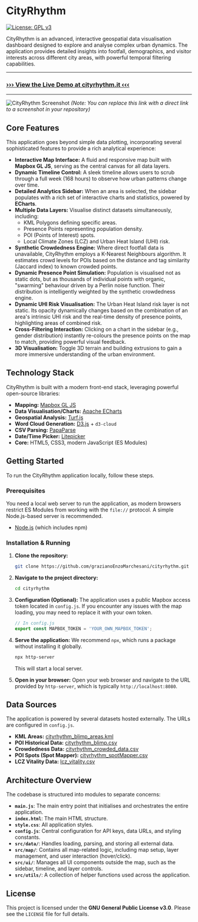 # CityRhythm

[![License: GPL v3](https://img.shields.io/badge/License-GPLv3-blue.svg)](https://www.gnu.org/licenses/gpl-3.0)

CityRhythm is an advanced, interactive geospatial data visualisation dashboard designed to explore and analyse complex urban dynamics. The application provides detailed insights into footfall, demographics, and visitor interests across different city areas, with powerful temporal filtering capabilities.

---

### [**››› View the Live Demo at cityrhythm.it ‹‹‹**](https://cityrhythm.it)

---

![CityRhythm Screenshot](https://www.cityrhythm.it/screenshot.png) 
*(Note: You can replace this link with a direct link to a screenshot in your repository)*

## Core Features

This application goes beyond simple data plotting, incorporating several sophisticated features to provide a rich analytical experience:

*   **Interactive Map Interface:** A fluid and responsive map built with **Mapbox GL JS**, serving as the central canvas for all data layers.
*   **Dynamic Timeline Control:** A sleek timeline allows users to scrub through a full week (168 hours) to observe how urban patterns change over time.
*   **Detailed Analytics Sidebar:** When an area is selected, the sidebar populates with a rich set of interactive charts and statistics, powered by **ECharts**.
*   **Multiple Data Layers:** Visualise distinct datasets simultaneously, including:
    *   KML Polygons defining specific areas.
    *   Presence Points representing population density.
    *   POI (Points of Interest) spots.
    *   Local Climate Zones (LCZ) and Urban Heat Island (UHI) risk.
*   **Synthetic Crowdedness Engine:** Where direct footfall data is unavailable, CityRhythm employs a K-Nearest Neighbours algorithm. It estimates crowd levels for POIs based on the distance and tag similarity (Jaccard index) to known crowded points.
*   **Dynamic Presence Point Simulation:** Population is visualised not as static dots, but as thousands of individual points with organic, "swarming" behaviour driven by a Perlin noise function. Their distribution is intelligently weighted by the synthetic crowdedness engine.
*   **Dynamic UHI Risk Visualisation:** The Urban Heat Island risk layer is not static. Its opacity dynamically changes based on the combination of an area's intrinsic UHI risk and the real-time density of presence points, highlighting areas of combined risk.
*   **Cross-Filtering Interaction:** Clicking on a chart in the sidebar (e.g., gender distribution) instantly re-colours the presence points on the map to match, providing powerful visual feedback.
*   **3D Visualisation:** Toggle 3D terrain and building extrusions to gain a more immersive understanding of the urban environment.

## Technology Stack

CityRhythm is built with a modern front-end stack, leveraging powerful open-source libraries:

*   **Mapping:** [Mapbox GL JS](https://mapbox.com/mapbox-gl-js)
*   **Data Visualisation/Charts:** [Apache ECharts](https://echarts.apache.org/)
*   **Geospatial Analysis:** [Turf.js](https://turfjs.org/)
*   **Word Cloud Generation:** [D3.js](https://d3js.org/) + `d3-cloud`
*   **CSV Parsing:** [PapaParse](https://www.papaparse.com/)
*   **Date/Time Picker:** [Litepicker](https://litepicker.com/)
*   **Core:** HTML5, CSS3, modern JavaScript (ES Modules)

## Getting Started

To run the CityRhythm application locally, follow these steps.

### Prerequisites

You need a local web server to run the application, as modern browsers restrict ES Modules from working with the `file://` protocol. A simple Node.js-based server is recommended.

*   [Node.js](https://nodejs.org/) (which includes npm)

### Installation & Running

1.  **Clone the repository:**
    ```bash
    git clone https://github.com/grazianoEnzoMarchesani/cityrhythm.git
    ```

2.  **Navigate to the project directory:**
    ```bash
    cd cityrhythm
    ```

3.  **Configuration (Optional):**
    The application uses a public Mapbox access token located in `config.js`. If you encounter any issues with the map loading, you may need to replace it with your own token.
    ```javascript
    // In config.js
    export const MAPBOX_TOKEN = 'YOUR_OWN_MAPBOX_TOKEN';
    ```

4.  **Serve the application:**
    We recommend `npx`, which runs a package without installing it globally.
    ```bash
    npx http-server
    ```
    This will start a local server.

5.  **Open in your browser:**
    Open your web browser and navigate to the URL provided by `http-server`, which is typically `http://localhost:8080`.

## Data Sources

The application is powered by several datasets hosted externally. The URLs are configured in `config.js`.

*   **KML Areas:** [cityrhythm_blimp_areas.kml](https://gist.githubusercontent.com/grazianoEnzoMarchesani/aad5e543d62ffd2478b0152348f39e0d/raw/305653b7b40f5858e0d8f83e11a99e921ac500a8/cityrhythm_blimp_areas.kml)
*   **POI Historical Data:** [cityrhythm_blimp.csv](https://gist.githubusercontent.com/grazianoEnzoMarchesani/0ac7cac113479e704e2af0865e7f516d/raw/adb569636698d58b16a610dbc82f1b4936f9b2ad/cityrhythm_blimp.csv)
*   **Crowdedness Data:** [cityrhythm_crowded_data.csv](https://gist.githubusercontent.com/grazianoEnzoMarchesani/d4574acad4dabf1e4b83fe2d68a59e91/raw/90bd98a5ff27ba9d968028ae374211f90025d284/cityrhythm_crowded_data.csv)
*   **POI Spots (Spot Mapper):** [cityrhythm_spotMapper.csv](https://gist.githubusercontent.com/grazianoEnzoMarchesani/c2813df8436ad6ebb91327d5e517f1ae/raw/296130747c07c88cb834d7860a1ceaee43502281/cityrhythm_spotMapper.csv)
*   **LCZ Vitality Data:** [lcz_vitality.csv](https://gist.githubusercontent.com/grazianoEnzoMarchesani/bc2ad1bea5689e0195296daa57f9b893/raw/0ecce2a26b35c561e110a135638f4f5b84c8acd8/lcz_vitality.csv)

## Architecture Overview

The codebase is structured into modules to separate concerns:

*   **`main.js`**: The main entry point that initialises and orchestrates the entire application.
*   **`index.html`**: The main HTML structure.
*   **`style.css`**: All application styles.
*   **`config.js`**: Central configuration for API keys, data URLs, and styling constants.
*   **`src/data/`**: Handles loading, parsing, and storing all external data.
*   **`src/map/`**: Contains all map-related logic, including map setup, layer management, and user interaction (hover/click).
*   **`src/ui/`**: Manages all UI components outside the map, such as the sidebar, timeline, and layer controls.
*   **`src/utils/`**: A collection of helper functions used across the application.

## License

This project is licensed under the **GNU General Public License v3.0**. Please see the `LICENSE` file for full details.
